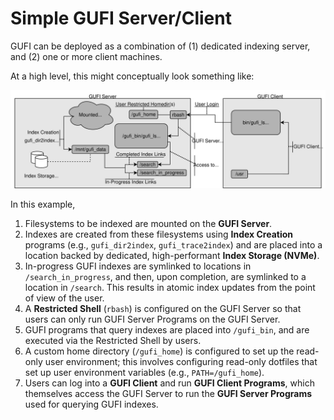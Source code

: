 # Simple GUFI Server/Client

GUFI can be deployed as a combination of (1) dedicated indexing server, and (2) one or more client machines.

At a high level, this might conceptually look something like:

<img src="deployment-simple.svg">

In this example,
 1. Filesystems to be indexed are mounted on the **GUFI Server**.
 2. Indexes are created from these filesystems using **Index Creation** programs (e.g., `gufi_dir2index`, `gufi_trace2index`) and are placed into a location backed by dedicated, high-performant **Index Storage (NVMe)**.
 3. In-progress GUFI indexes are symlinked to locations in `/search_in_progress`, and then, upon completion, are symlinked to a location in `/search`. This results in atomic index updates from the point of view of the user.
 4. A **Restricted Shell** (`rbash`) is configured on the GUFI Server so that users can only run GUFI Server Programs on the GUFI Server.
 5. GUFI programs that query indexes are placed into `/gufi_bin`, and are executed via the Restricted Shell by users.
 6. A custom home directory (`/gufi_home`) is configured to set up the read-only user environment; this involves configuring read-only dotfiles that set up user environment variables (e.g., `PATH=/gufi_home`).
 7. Users can log into a **GUFI Client** and run **GUFI Client Programs**, which themselves access the GUFI Server to run the **GUFI Server Programs** used for querying GUFI indexes.
